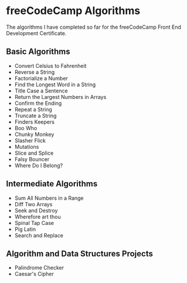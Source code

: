 # freeCodeCamp Algorithms

The algorithms I have completed so far for the freeCodeCamp Front End Development Certificate.

## Basic Algorithms

- Convert Celsius to Fahrenheit
- Reverse a String
- Factorialize a Number
- Find the Longest Word in a String
- Title Case a Sentence
- Return the Largest Numbers in Arrays
- Confirm the Ending
- Repeat a String
- Truncate a String
- Finders Keepers
- Boo Who
- Chunky Monkey
- Slasher Flick
- Mutations
- Slice and Splice
- Falsy Bouncer
- Where Do I Belong?

## Intermediate Algorithms

- Sum All Numbers in a Range
- Diff Two Arrays
- Seek and Destroy
- Wherefore art thou
- Spinal Tap Case
- Pig Latin
- Search and Replace

## Algorithm and Data Structures Projects

- Palindrome Checker
- Caesar's Cipher
